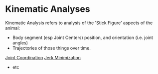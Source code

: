 # Kinematic Analyses

Kinematic Analysis refers to analysis of the 'Stick Figure' aspects of the animal:
- Body segment (esp Joint Centers) position, and orientation (i.e. joint angles)
- Trajectories of those things over time. 

[Joint Coordination](Joint-Coordination.md)
[Jerk Minimization](Jerk-Minimization.md)



 - etc
